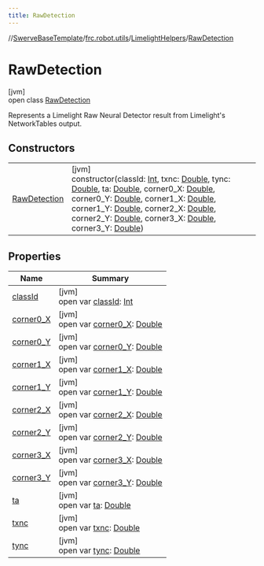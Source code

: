 ```yaml
---
title: RawDetection
---
```

//[SwerveBaseTemplate](../../../../index.html)/[frc.robot.utils](../../index.html)/[LimelightHelpers](../index.html)/[RawDetection](index.html)



# RawDetection



[jvm]\
open class [RawDetection](index.html)

Represents a Limelight Raw Neural Detector result from Limelight's NetworkTables output.



## Constructors


| | |
|---|---|
| [RawDetection](-raw-detection.html) | [jvm]<br>constructor(classId: [Int](https://kotlinlang.org/api/latest/jvm/stdlib/kotlin/-int/index.html), txnc: [Double](https://kotlinlang.org/api/latest/jvm/stdlib/kotlin/-double/index.html), tync: [Double](https://kotlinlang.org/api/latest/jvm/stdlib/kotlin/-double/index.html), ta: [Double](https://kotlinlang.org/api/latest/jvm/stdlib/kotlin/-double/index.html), corner0_X: [Double](https://kotlinlang.org/api/latest/jvm/stdlib/kotlin/-double/index.html), corner0_Y: [Double](https://kotlinlang.org/api/latest/jvm/stdlib/kotlin/-double/index.html), corner1_X: [Double](https://kotlinlang.org/api/latest/jvm/stdlib/kotlin/-double/index.html), corner1_Y: [Double](https://kotlinlang.org/api/latest/jvm/stdlib/kotlin/-double/index.html), corner2_X: [Double](https://kotlinlang.org/api/latest/jvm/stdlib/kotlin/-double/index.html), corner2_Y: [Double](https://kotlinlang.org/api/latest/jvm/stdlib/kotlin/-double/index.html), corner3_X: [Double](https://kotlinlang.org/api/latest/jvm/stdlib/kotlin/-double/index.html), corner3_Y: [Double](https://kotlinlang.org/api/latest/jvm/stdlib/kotlin/-double/index.html)) |


## Properties


| Name | Summary |
|---|---|
| [classId](class-id.html) | [jvm]<br>open var [classId](class-id.html): [Int](https://kotlinlang.org/api/latest/jvm/stdlib/kotlin/-int/index.html) |
| [corner0_X](corner0_-x.html) | [jvm]<br>open var [corner0_X](corner0_-x.html): [Double](https://kotlinlang.org/api/latest/jvm/stdlib/kotlin/-double/index.html) |
| [corner0_Y](corner0_-y.html) | [jvm]<br>open var [corner0_Y](corner0_-y.html): [Double](https://kotlinlang.org/api/latest/jvm/stdlib/kotlin/-double/index.html) |
| [corner1_X](corner1_-x.html) | [jvm]<br>open var [corner1_X](corner1_-x.html): [Double](https://kotlinlang.org/api/latest/jvm/stdlib/kotlin/-double/index.html) |
| [corner1_Y](corner1_-y.html) | [jvm]<br>open var [corner1_Y](corner1_-y.html): [Double](https://kotlinlang.org/api/latest/jvm/stdlib/kotlin/-double/index.html) |
| [corner2_X](corner2_-x.html) | [jvm]<br>open var [corner2_X](corner2_-x.html): [Double](https://kotlinlang.org/api/latest/jvm/stdlib/kotlin/-double/index.html) |
| [corner2_Y](corner2_-y.html) | [jvm]<br>open var [corner2_Y](corner2_-y.html): [Double](https://kotlinlang.org/api/latest/jvm/stdlib/kotlin/-double/index.html) |
| [corner3_X](corner3_-x.html) | [jvm]<br>open var [corner3_X](corner3_-x.html): [Double](https://kotlinlang.org/api/latest/jvm/stdlib/kotlin/-double/index.html) |
| [corner3_Y](corner3_-y.html) | [jvm]<br>open var [corner3_Y](corner3_-y.html): [Double](https://kotlinlang.org/api/latest/jvm/stdlib/kotlin/-double/index.html) |
| [ta](ta.html) | [jvm]<br>open var [ta](ta.html): [Double](https://kotlinlang.org/api/latest/jvm/stdlib/kotlin/-double/index.html) |
| [txnc](txnc.html) | [jvm]<br>open var [txnc](txnc.html): [Double](https://kotlinlang.org/api/latest/jvm/stdlib/kotlin/-double/index.html) |
| [tync](tync.html) | [jvm]<br>open var [tync](tync.html): [Double](https://kotlinlang.org/api/latest/jvm/stdlib/kotlin/-double/index.html) |

